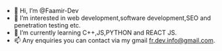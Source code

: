 - 👋 Hi, I’m @Faamir-Dev
- 👀 I’m interested in web development,software development,SEO and penetration testing etc.
- 🌱 I’m currently learning C++,JS,PYTHON and REACT JS.
- 📫 Any enquiries you can contact via my gmail fr.dev.info@gmail.com.

<!---
Faamir-Dev/Faamir-Dev is a ✨ special ✨ repository because its `README.md` (this file) appears on your GitHub profile.
You can click the Preview link to take a look at your changes.
--->
